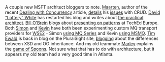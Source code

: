 A couple new MSFT architect bloggers to note. [Maarten](http://blogs.msdn.com/maarten_mullender/), author of the recent [Dealing with Concurrency](http://msdn.microsoft.com/isapi/CTRedir.asp?type=CT&source=MSDN&sPage=WP_DevCenterHeadlines_C715FFDA-C1CA-434A-8301-2EB52B230298|DevCenterHeadlines||Dealing%20with%20Concurrency%3A%20%22Waiter%2C%20is%20this%20data%20fresh%3F%22&tPage=http://msdn.microsoft.com/architecture/default.aspx?pull=/library/en-us/dnbda/html/concurev4m.asp) article, [details](http://blogs.msdn.com/maarten_mullender/archive/2004/07/23/193524.aspx) his [issues](http://blogs.msdn.com/maarten_mullender/archive/2004/07/20/189342.aspx) with CRUD. [David “Lottery” White](http://www.davidjwhite.net/blog/) has restarted his blog and writes about [the practical architect](http://www.davidjwhite.net/blog/PermaLink.aspx?guid=9a6d66e7-c870-44d9-af57-84c3663d5573). [Bill O'Brein](http://weblogs.asp.net/bobrien) blogs about [presenting on patterns](http://weblogs.asp.net/bobrien/archive/2004/07/07/175355.aspx) at TechEd Europe. Both [Simon](http://blogs.msdn.com/smguest) and [Kevin](http://blogs.msdn.com/kevinha) have both been experimenting custom MQ transport providers for [WSE2](http://msdn.microsoft.com/webservices/building/wse/default.aspx) - Simon [using MQ Series](http://blogs.msdn.com/smguest/archive/2004/07/15/184420.aspx) and Kevin [using MSMQ](http://blogs.msdn.com/kevinha/archive/2004/07/12/181026.aspx). [Tim Ewald](http://pluralsight.com/blogs/tewald/default.aspx) is back in blog on the PluralSight site, [blogging](http://pluralsight.com/blogs/tewald/archive/2004/07/12/1618.aspx) about the differences between XSD and OO inheritance. And my old teammate [Marley](http://blogs.msdn.com/marleyg) explains the [game of Spoons](http://blogs.msdn.com/marleyg/archive/2004/07/23/192556.aspx). Not sure what that has to do with architecture, but it appears my old team had a very good time in Atlanta.